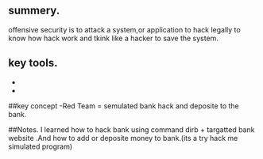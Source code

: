 ## summery.
offensive security is to attack a system,or application to hack legally to know how hack work  and tkink like a hacker to save the system.

## key tools.
-
-

##key concept 
-Red Team = semulated bank hack and deposite to the bank.

##Notes.
I learned how to hack bank using command dirb + targatted bank website .And how to add or deposite money to bank.(its a try hack me simulated program)